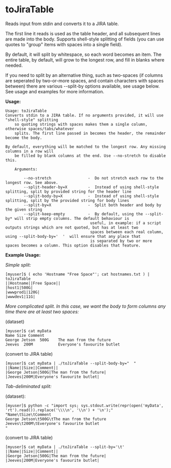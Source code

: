 # toJiraTable

Reads input from stdin and converts it to a JIRA table.

The first line it reads is used as the table header, and all subsequent lines are made into the body. Supports shell-style splitting of fields (you can use quotes to "group" items with spaces into a single field).

By default, it will split by whitespace, so each word becomes an item. The entire table, by default, will grow to the longest row, and fill in blanks where needed.

If you need to split by an alternative thing, such as two-spaces (if columns are seperated by two-or-more spaces, and contain characters with spaces between) there are various \-\-split\-by options available, see usage below. See usage and examples for more information.


**Usage:**


	Usage: toJiraTable
	Converts stdin to a JIRA table. If no arguments provided, it will use "shell-style" splitting
		so quoting strings with spaces makes them a single column, otherwise spaces/tabs/whatever
		splits. The first line passed in becomes the header, the remainder become the body.

	By default, everything will be matched to the longest row. Any missing columns in a row will
		be filled by blank columns at the end. Use --no-stretch to disable this.

		Arguments:

			--no-stretch                -  Do not stretch each row to the longest row. See above.
			--split-header-by=X         -  Instead of using shell-style splitting, split by provided string for the header line
			--split-body-by=X           -  Instead of using shell-style splitting, split by the provided string for body lines
			--split-by=X                -  Split both header and body by the given string
			--split-keep-empty          -  By default, using the --split-by* will strip empty columns. The default behaviour is 
										 useful, in example: if a script outputs strings which are not quoted, but has at least two
										 spaces between each real column, using --split-body-by='  '  will ensure that any place that 
										 is separated by two or more spaces becomes a column. This option disables that feature.


**Example Usage:**


*Simple split:*

	[myuser]$ ( echo 'Hostname "Free Space"'; cat hostnames.txt ) | toJiraTable 
	||Hostname||Free Space||
	|host1|500G|
	|wwwprod1|120G|
	|wwwdev1|11G|

*More complicated split. In this case, we want the body to form columns any time there are at least two spaces:*

(dataset)

	[myuser]$ cat myData
	Name Size Comment
	George Jetson  500G    The man from the future
	Jeeves  200M           Everyone's favourite butlet

(convert to JIRA table)

	[myuser]$ cat myData | ./toJiraTable --split-body-by="  "
	||Name||Size||Comment||
	|George Jetson|500G|The man from the future|
	|Jeeves|200M|Everyone's favourite butlet|


*Tab-deliminated split:*


(dataset):

	[myuser]$ python -c "import sys; sys.stdout.write(repr(open('myData', 'rt').read()).replace('\\\\n', '\\n') + '\n');"
	"Name\tSize\tComment
	George Jetson\t500G\tThe man from the future
	Jeeves\t200M\tEveryone's favourite butlet
	"

(convert to JIRA table)

	[myuser]$ cat myData | ./toJiraTable --split-by='\t'
	||Name||Size||Comment||
	|George Jetson|500G|The man from the future|
	|Jeeves|200M|Everyone's favourite butlet|



